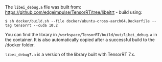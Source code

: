 The `libei_debug.a` file was built from: https://github.com/edgeimpulse/TensorRT/tree/libeitrt - build using:

```
$ sh docker/build.sh --file docker/ubuntu-cross-aarch64.Dockerfile --tag tensorrt --cuda 10.2
```

You can find the library in `/workspace/TensorRT/build/out/libei_debug.a` in the container. It is also automatically copied after a successful build to the /docker folder.

`libei_debug7.a` is a version of the library built with TensorRT 7.x.
